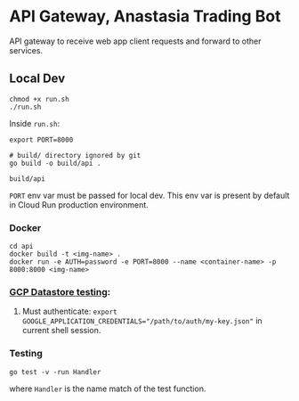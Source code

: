 # API Gateway, Anastasia Trading Bot

API gateway to receive web app client requests and forward to other services.

## Local Dev

```
chmod +x run.sh
./run.sh
```

Inside `run.sh`:
```
export PORT=8000

# build/ directory ignored by git
go build -o build/api .

build/api
```


`PORT` env var must be passed for local dev. This env var is present by default in Cloud Run production environment.

### Docker

```
cd api
docker build -t <img-name> .
docker run -e AUTH=password -e PORT=8000 --name <container-name> -p 8000:8000 <img-name>
```

### [GCP Datastore testing](https://cloud.google.com/datastore/docs/reference/libraries#client-libraries-install-go):

1. Must authenticate: `export GOOGLE_APPLICATION_CREDENTIALS="/path/to/auth/my-key.json"` in current shell session.

### Testing

`go test -v -run Handler`

where `Handler` is the name match of the test function.
